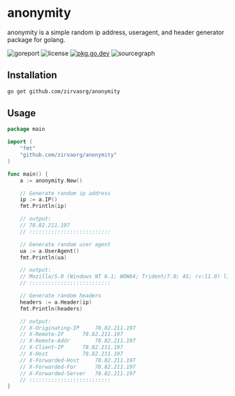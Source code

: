 # anonymity
anonymity is a simple random ip address, useragent, and header generator package for golang.

![goreport](https://goreportcard.com/badge/github.com/zirvaorg/anonymity)
![license](https://badgen.net/github/license/zirvaorg/anonymity)
[![pkg.go.dev](https://pkg.go.dev/badge/github.com/zirvaorg/anonymity)](https://pkg.go.dev/github.com/zirvaorg/anonymity)
![sourcegraph](https://sourcegraph.com/github.com/zirvaorg/anonymity/-/badge.svg)

## Installation
```bash
go get github.com/zirvaorg/anonymity
```

## Usage
```go
package main

import (
    "fmt"
    "github.com/zirvaorg/anonymity"
)

func main() {
    a := anonymity.New()

    // Generate random ip address
    ip := a.IP()
    fmt.Println(ip)

    // output:
    // 78.82.211.197
    // ::::::::::::::::::::::::::

    // Generate random user agent
    ua := a.UserAgent()
    fmt.Println(ua)

    // output:
    // Mozilla/5.0 (Windows NT 6.1; WOW64; Trident/7.0; AS; rv:11.0) like Gecko
    // ::::::::::::::::::::::::::

    // Generate random headers
    headers := a.Header(ip)
    fmt.Println(headers)

    // output:
    // X-Originating-IP		78.82.211.197
    // X-Remote-IP		78.82.211.197
    // X-Remote-Addr		78.82.211.197
    // X-Client-IP		78.82.211.197
    // X-Host			78.82.211.197
    // X-Forwarded-Host		78.82.211.197
    // X-Forwarded-For		78.82.211.197
    // X-Forwarded-Server	78.82.211.197
    // ::::::::::::::::::::::::::
}
```
